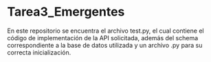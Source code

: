 # Tarea3_Emergentes

En este repositorio se encuentra el archivo test.py, el cual contiene el código de implementación de la API solicitada, además del schema correspondiente a la base de datos utilizada y un archivo .py para su correcta inicialización.
